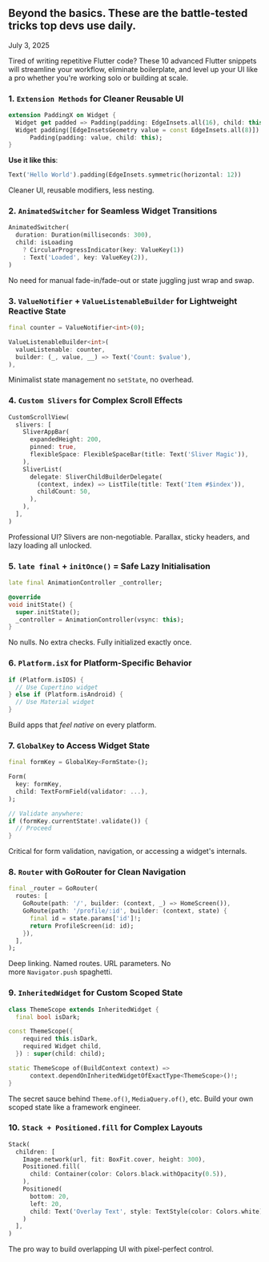 # 

## Beyond the basics. These are the battle-tested tricks top devs use daily.

July 3, 2025

Tired of writing repetitive Flutter code? These 10 advanced Flutter snippets will streamline your workflow, eliminate boilerplate, and level up your UI like a pro whether you're working solo or building at scale.

### 1. `Extension Methods` for Cleaner Reusable UI

```dart
extension PaddingX on Widget {
  Widget get padded => Padding(padding: EdgeInsets.all(16), child: this);
  Widget padding([EdgeInsetsGeometry value = const EdgeInsets.all(8)]) =>
      Padding(padding: value, child: this);
}
```

**Use it like this**:

```dart
Text('Hello World').padding(EdgeInsets.symmetric(horizontal: 12))
```

Cleaner UI, reusable modifiers, less nesting.

### 2. `AnimatedSwitcher` for Seamless Widget Transitions

```dart
AnimatedSwitcher(
  duration: Duration(milliseconds: 300),
  child: isLoading 
    ? CircularProgressIndicator(key: ValueKey(1))
    : Text('Loaded', key: ValueKey(2)),
)
```

No need for manual fade-in/fade-out or state juggling just wrap and swap.

### 3. `ValueNotifier` + `ValueListenableBuilder` for Lightweight Reactive State

```dart
final counter = ValueNotifier<int>(0);

ValueListenableBuilder<int>(
  valueListenable: counter,
  builder: (_, value, __) => Text('Count: $value'),
),
```

Minimalist state management no `setState`, no overhead.

### 4. `Custom Slivers` for Complex Scroll Effects

```dart
CustomScrollView(
  slivers: [
    SliverAppBar(
      expandedHeight: 200,
      pinned: true,
      flexibleSpace: FlexibleSpaceBar(title: Text('Sliver Magic')),
    ),
    SliverList(
      delegate: SliverChildBuilderDelegate(
        (context, index) => ListTile(title: Text('Item #$index')),
        childCount: 50,
      ),
    ),
  ],
)
```

Professional UI? Slivers are non-negotiable. Parallax, sticky headers, and lazy loading all unlocked.

### 5. `late final` + `initOnce()` = Safe Lazy Initialisation

```dart
late final AnimationController _controller;

@override
void initState() {
  super.initState();
  _controller = AnimationController(vsync: this);
}
```

No nulls. No extra checks. Fully initialized exactly once.

### 6. `Platform.isX` for Platform-Specific Behavior

```dart
if (Platform.isIOS) {
  // Use Cupertino widget
} else if (Platform.isAndroid) {
  // Use Material widget
}
```

Build apps that *feel native* on every platform.

### 7. `GlobalKey` to Access Widget State

```dart
final formKey = GlobalKey<FormState>();

Form(
  key: formKey,
  child: TextFormField(validator: ...),
);

// Validate anywhere:
if (formKey.currentState!.validate()) {
  // Proceed
}
```

Critical for form validation, navigation, or accessing a widget's internals.

### 8. `Router` with GoRouter for Clean Navigation

```dart
final _router = GoRouter(
  routes: [
    GoRoute(path: '/', builder: (context, _) => HomeScreen()),
    GoRoute(path: '/profile/:id', builder: (context, state) {
      final id = state.params['id']!;
      return ProfileScreen(id: id);
    }),
  ],
);
```

Deep linking. Named routes. URL parameters. No more `Navigator.push` spaghetti.

### 9. `InheritedWidget` for Custom Scoped State

```dart
class ThemeScope extends InheritedWidget {
  final bool isDark;

const ThemeScope({
    required this.isDark,
    required Widget child,
  }) : super(child: child);

static ThemeScope of(BuildContext context) =>
      context.dependOnInheritedWidgetOfExactType<ThemeScope>()!;
}
```

The secret sauce behind `Theme.of()`, `MediaQuery.of()`, etc. Build your own scoped state like a framework engineer.

### 10. `Stack + Positioned.fill` for Complex Layouts

```dart
Stack(
  children: [
    Image.network(url, fit: BoxFit.cover, height: 300),
    Positioned.fill(
      child: Container(color: Colors.black.withOpacity(0.5)),
    ),
    Positioned(
      bottom: 20,
      left: 20,
      child: Text('Overlay Text', style: TextStyle(color: Colors.white)),
    )
  ],
)
```

The pro way to build overlapping UI with pixel-perfect control.



